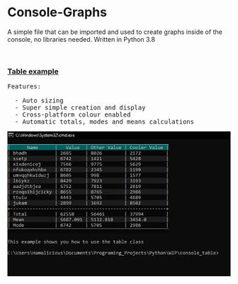 # Console-Graphs
A simple file that can be imported and used to create graphs inside of the console, no libraries needed. Written in Python 3.8

<br>
<h3><a href="https://github.com/hamolicious/Console-Graphs/blob/master/table_example.py">Table example</a></h3>
<pre>
Features:<br>
  - Auto sizing
  - Super simple creation and display
  - Cross-platform colour enabled
  - Automatic totals, modes and means calculations
</pre>
<img src="https://github.com/hamolicious/Console-Graphs/blob/master/Screenshots/table_exampe_screenshot.PNG?raw=true">






